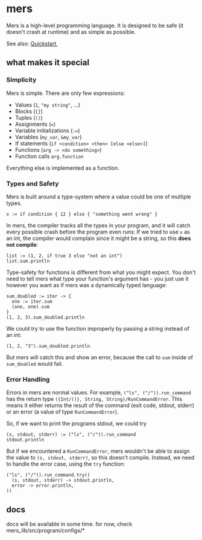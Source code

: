 # mers

Mers is a high-level programming language.
It is designed to be safe (it doesn't crash at runtime) and as simple as possible.

See also:
[Quickstart](Quickstart.md),

## what makes it special

### Simplicity

Mers is simple. There are only few expressions:

- Values (`1`, `"my string"`, ...)
- Blocks (`{}`)
- Tuples (`()`)
- Assignments (`=`)
- Variable initializations (`:=`)
- Variables (`my_var`, `&my_var`)
- If statements (`if <condition> <then> [else <else>]`)
- Functions (`arg -> <do something>`)
- Function calls `arg.function`

Everything else is implemented as a function.

### Types and Safety

Mers is built around a type-system where a value could be one of multiple types.
```
x := if condition { 12 } else { "something went wrong" }
```

In mers, the compiler tracks all the types in your program,
and it will catch every possible crash before the program even runs:
If we tried to use `x` as an int, the compiler would complain since it might be a string, so this **does not compile**:

```
list := (1, 2, if true 3 else "not an int")
list.sum.println
```

Type-safety for functions is different from what you might expect.
You don't need to tell mers what type your function's argument has - you just use it however you want as if mers was a dynamically typed language:

```
sum_doubled := iter -> {
  one := iter.sum
  (one, one).sum
}
(1, 2, 3).sum_doubled.println
```

We could try to use the function improperly by passing a string instead of an int:

```
(1, 2, "3").sum_doubled.println
```

But mers will catch this and show an error, because the call to `sum` inside of `sum_doubled` would fail.

### Error Handling

Errors in mers are normal values.
For example, `("ls", ("/")).run_command` has the return type `({Int/()}, String, String)/RunCommandError`.
This means it either returns the result of the command (exit code, stdout, stderr) or an error (a value of type `RunCommandError`).

So, if we want to print the programs stdout, we could try

```
(s, stdout, stderr) := ("ls", ("/")).run_command
stdout.println
```

But if we encountered a `RunCommandError`, mers wouldn't be able to assign the value to `(s, stdout, stderr)`, so this doesn't compile.
Instead, we need to handle the error case, using the `try` function:

```
("ls", ("/")).run_command.try((
  (s, stdout, stderr) -> stdout.println,
  error -> error.println,
))
```

## docs

docs will be available in some time. for now, check mers_lib/src/program/configs/*
